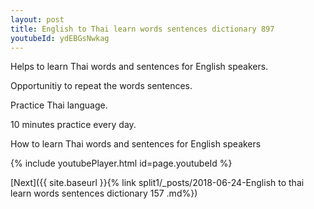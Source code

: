 ```yaml
---
layout: post
title: English to Thai learn words sentences dictionary 897 
youtubeId: ydEBGsNwkag
---
```

 
 
Helps to learn Thai words and sentences for English speakers.

Opportunitiy to repeat the words sentences. 

Practice Thai language. 
 
10 minutes practice every day. 
 
How to learn Thai words and sentences for English speakers 
 
{% include youtubePlayer.html id=page.youtubeId %}
 
 
[Next]({{ site.baseurl }}{% link  split1/_posts/2018-06-24-English to thai learn words sentences dictionary 157 .md%})
 
